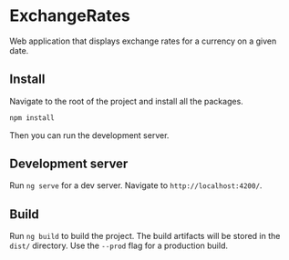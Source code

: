 # ExchangeRates

Web application that displays exchange rates for a currency on a given date.

## Install

Navigate to the root of the project and install all the packages.

```sh
npm install
```

Then you can run the development server.

## Development server

Run `ng serve` for a dev server. Navigate to `http://localhost:4200/`.

## Build

Run `ng build` to build the project. The build artifacts will be stored in the `dist/` directory. Use the `--prod` flag for a production build.

